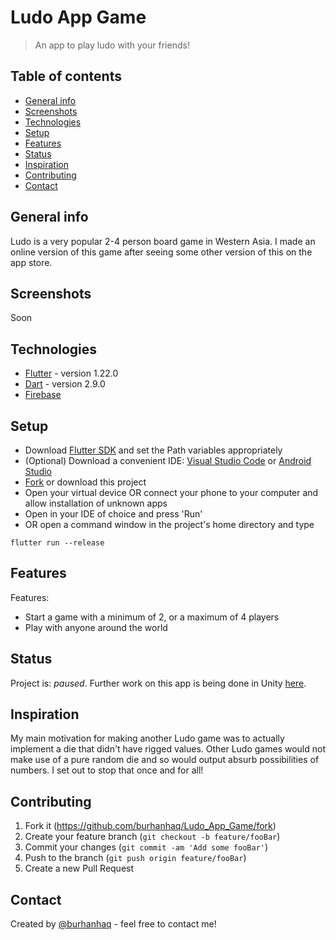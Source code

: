 # Ludo App Game
> An app to play ludo with your friends!

## Table of contents
* [General info](#general-info)
* [Screenshots](#screenshots)
* [Technologies](#technologies)
* [Setup](#setup)
* [Features](#features)
* [Status](#status)
* [Inspiration](#inspiration)
* [Contributing](#contributing)
* [Contact](#contact)

## General info
Ludo is a very popular 2-4 person board game in Western Asia. I made an online version of this game after seeing some other version of this on the app store. 

## Screenshots
<!--![Example screenshot](./img/screenshot.png)-->
Soon

## Technologies
* [Flutter](https://flutter.dev) - version 1.22.0
* [Dart](https://dart.dev) - version 2.9.0
* [Firebase](https://firebase.google.com/)

## Setup
* Download [Flutter SDK](https://flutter.dev/docs/get-started/install) and set the Path variables appropriately
* (Optional) Download a convenient IDE: [Visual Studio Code](https://code.visualstudio.com/Download) or [Android Studio](https://developer.android.com/studio/install)
* [Fork](https://github.com/burhanhaq/Ludo_App_Game/fork) or download this project
* Open your virtual device OR connect your phone to your computer and allow installation of unknown apps
* Open in your IDE of choice and press 'Run'
* OR open a command window in the project's home directory and type
```
flutter run --release
```

## Features
Features:
* Start a game with a minimum of 2, or a maximum of 4 players
* Play with anyone around the world

## Status
Project is: _paused_.
Further work on this app is being done in Unity [here](<https://github.com/burhanhaq/Ludo_App_Game_Unity/>).

## Inspiration
My main motivation for making another Ludo game was to actually implement a die that didn't have rigged values. Other Ludo games would not make use of a pure random die and so would output absurb possibilities of numbers. I set out to stop that once and for all!

## Contributing
1. Fork it (<https://github.com/burhanhaq/Ludo_App_Game/fork>)
2. Create your feature branch (`git checkout -b feature/fooBar`)
3. Commit your changes (`git commit -am 'Add some fooBar'`)
4. Push to the branch (`git push origin feature/fooBar`)
5. Create a new Pull Request

## Contact
Created by [@burhanhaq](https://www.brhn.dev/) - feel free to contact me!
